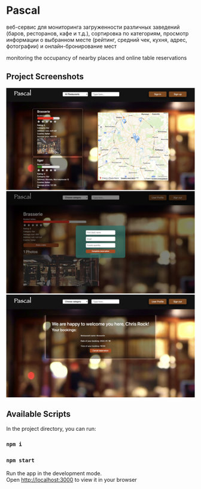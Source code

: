 # Pascal

веб-сервис для мониторинга загруженности различных заведений (баров, ресторанов, кафе и т.д.), сортировка по категориям, просмотр информации о выбранном месте (рейтинг, средний чек, кухня, адрес, фотографии) и онлайн-бронирование мест

monitoring the occupancy of nearby places and online table reservations

## Project Screenshots
![plot](./Main-page.jpg)
![plot](./Table-reservation.jpg)
![plot](./Userpage.jpg)

## Available Scripts

In the project directory, you can run:

### `npm i`

### `npm start`

Run the app in the development mode.\
Open [http://localhost:3000](http://localhost:3000) to view it in your browser
